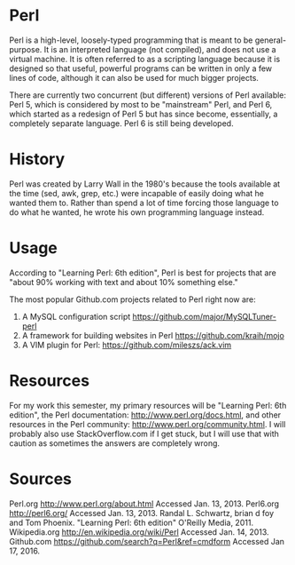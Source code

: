 # Perl

Perl is a high-level, loosely-typed programming that is meant to be general-purpose. It is an interpreted
language (not compiled), and does not use a virtual machine. It is often referred to as a scripting
language because it is designed so that useful, powerful programs can be written in only a few lines of
code, although it can also be used for much bigger projects.

There are currently two concurrent (but different) versions of Perl available: Perl 5, which is considered
by most to be "mainstream" Perl, and Perl 6, which started as a redesign of Perl 5 but has since
become, essentially, a completely separate language. Perl 6 is still being developed.

# History

Perl was created by Larry Wall in the 1980's because the tools available at the time (sed, awk, grep,
etc.) were incapable of easily doing what he wanted them to. Rather than spend a lot of time forcing those 
language to do what he wanted, he wrote his own programming language instead.

# Usage

According to "Learning Perl: 6th edition", Perl is best for projects that are "about 90% working with
text and about 10% something else." 

The most popular Github.com projects related to Perl right now
are:
1. A MySQL configuration script https://github.com/major/MySQLTuner-perl
2. A framework for building websites in Perl https://github.com/kraih/mojo
3. A VIM plugin for Perl: https://github.com/mileszs/ack.vim

# Resources

For my work this semester, my primary resources will be "Learning Perl: 6th edition", the Perl
documentation: http://www.perl.org/docs.html, and other resources in the Perl community:
http://www.perl.org/community.html. I will probably also use StackOverflow.com if I get stuck, but I
will use that with caution as sometimes the answers are completely wrong.

# Sources

Perl.org http://www.perl.org/about.html Accessed Jan. 13, 2013.
Perl6.org http://perl6.org/ Accessed Jan. 13, 2013.
Randal L. Schwartz, brian d foy and Tom Phoenix. "Learning Perl: 6th edition" O'Reilly Media, 2011.
Wikipedia.org http://en.wikipedia.org/wiki/Perl Accessed Jan. 14, 2013.
Github.com https://github.com/search?q=Perl&ref=cmdform Accessed Jan 17, 2016.
